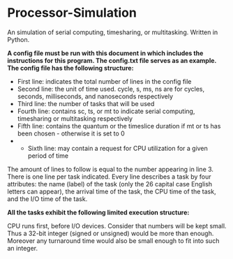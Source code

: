 # Processor-Simulation #
An simulation of serial computing, timesharing, or multitasking. Written in Python.

**A config file must be run with this document in which includes the instructions for this program. The config.txt file serves as an example. The config file has the following structure:**

* First line: indicates the total number of lines in the config file
* Second line: the unit of time used. cycle, s, ms, ns are for cycles, seconds, milliseconds, and nanoseconds respectively
* Third line: the number of tasks that will be used
* Fourth line: contains sc, ts, or mt to indicate serial computing, timesharing or multitasking respectively
* Fifth line: contains the quantum or the timeslice duration if mt or ts has been chosen - otherwise it is set to 0
* * Sixth line: may contain a request for CPU utilization for a given period of time

The amount of lines to follow is equal to the number appearing in line 3. There is one line per task indicated. Every line describes a task by four attributes: the name (label) of the task (only the 26 capital case English letters can appear), the arrival time of the task, the CPU time of the task, and the I/O time of the task. 

**All the tasks exhibit the following limited execution structure:**

CPU runs first, before I/O devices. Consider that numbers will be kept small. Thus a 32-bit integer (signed or unsigned) would be more than enough. Moreover any turnaround time would also be small enough to fit into such an integer.

